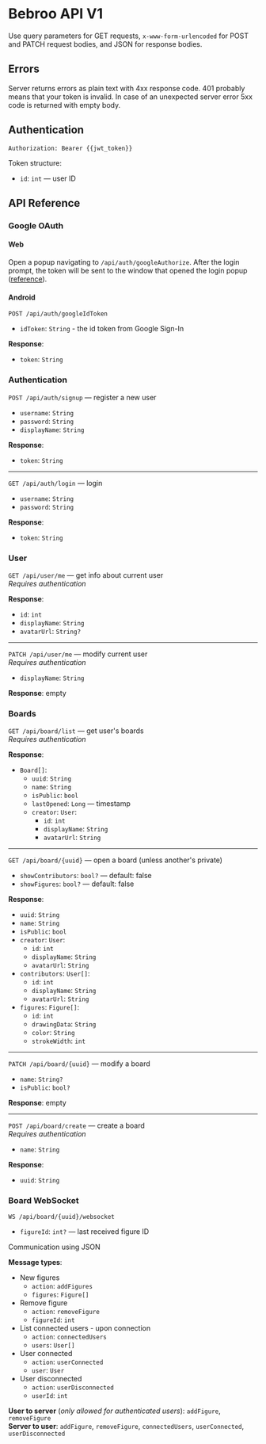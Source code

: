 # Bebroo API V1

Use query parameters for GET requests, `x-www-form-urlencoded` for POST and PATCH request bodies, and JSON for response
bodies.

## Errors

Server returns errors as plain text with 4xx response code. 401 probably means that your token is invalid. In case of an
unexpected server error 5xx code is returned with empty body.

## Authentication

`Authorization: Bearer {{jwt_token}}`

Token structure:

- `id`: `int` — user ID

## API Reference

### Google OAuth

#### Web
Open a popup navigating to `/api/auth/googleAuthorize`. After the login prompt, the token will be sent to the window that opened
the login popup ([reference](src/main/resources/templates/googleOAuthSuccess.ftl)).

#### Android
`POST /api/auth/googleIdToken`

- `idToken`: `String` - the id token from Google Sign-In

**Response**:

- `token`: `String`

### Authentication

`POST /api/auth/signup` — register a new user

- `username`: `String`
- `password`: `String`
- `displayName`: `String`

**Response**:

- `token`: `String`

---

`GET /api/auth/login` — login

- `username`: `String`
- `password`: `String`

**Response**:

- `token`: `String`

### User

`GET /api/user/me` — get info about current user  
*Requires authentication*

**Response**:

- `id`: `int`
- `displayName`: `String`
- `avatarUrl`: `String?`

---

`PATCH /api/user/me` — modify current user  
*Requires authentication*

- `displayName`: `String`

**Response**:
empty

### Boards

`GET /api/board/list` — get user's boards  
*Requires authentication*

**Response**:

- `Board[]`:
    - `uuid`: `String`
    - `name`: `String`
    - `isPublic`: `bool`
    - `lastOpened`: `Long` — timestamp
    - `creator`: `User`:
        - `id`: `int`
        - `displayName`: `String`
        - `avatarUrl`: `String`

---

`GET /api/board/{uuid}` — open a board (unless another's private)

- `showContributors`: `bool?` — default: false
- `showFigures`: `bool?` — default: false

**Response**:

- `uuid`: `String`
- `name`: `String`
- `isPublic`: `bool`
- `creator`: `User`:
    - `id`: `int`
    - `displayName`: `String`
    - `avatarUrl`: `String`
- `contributors`: `User[]`:
    - `id`: `int`
    - `displayName`: `String`
    - `avatarUrl`: `String`
- `figures`: `Figure[]`:
    - `id`: `int`
    - `drawingData`: `String`
    - `color`: `String`
    - `strokeWidth`: `int`

---

`PATCH /api/board/{uuid}` — modify a board

- `name`: `String?`
- `isPublic`: `bool?`

**Response**: empty

---

`POST /api/board/create` — create a board  
*Requires authentication*

- `name`: `String`

**Response**:

- `uuid`: `String`

### Board WebSocket

`WS /api/board/{uuid}/websocket`

- `figureId`: `int?` — last received figure ID

Communication using JSON

**Message types**:

- New figures
    - `action`: `addFigures`
    - `figures`: `Figure[]`
- Remove figure
    - `action`: `removeFigure`
    - `figureId`: `int`
- List connected users - upon connection
    - `action`: `connectedUsers`
    - `users`: `User[]`
- User connected
    - `action`: `userConnected`
    - `user`: `User`
- User disconnected
    - `action`: `userDisconnected`
    - `userId`: `int`

**User to server** (*only allowed for authenticated users*): `addFigure`, `removeFigure`  
**Server to user**: `addFigure`, `removeFigure`, `connectedUsers`, `userConnected`, `userDisconnected`  

